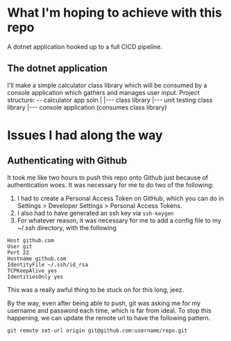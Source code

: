 # What I'm hoping to achieve with this repo
A dotnet application hooked up to a full CICD pipeline.

## The dotnet application
I'll make a simple calculator class library which will be consumed by a console application which gathers and manages user input. Project structure:
-- calculator app soln
    |
    |--- class library
    |--- unit testing class library
    |--- console application (consumes class library)

# Issues I had along the way
## Authenticating with Github
It took me like two hours to push this repo onto Github just because of authentication woes. It was necessary for me to do two of the following:	
1. I had to create a Personal Access Token on GitHub, which you can do in Settings > Developer Settings > Personal Access Tokens.
1. I also had to have generated an ssh key via `ssh-keygen`
1. For whatever reason, it was necessary for me to add a config file to my ~/.ssh directory, with the following
```
Host github.com
User git
Port 22
Hostname github.com
IdentityFile ~/.ssh/id_rsa       
TCPKeepAlive yes
IdentitiesOnly yes
```

This was a really awful thing to be stuck on for this long, jeez.

By the way, even after being able to push, git was asking me for my username and password each time, which is far from ideal. To stop this happening, we can update the remote url to have the following pattern.

```
git remote set-url origin git@github.com:username/repo.git
```
